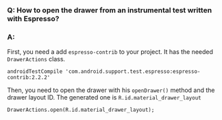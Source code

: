 ### Q: How to open the drawer from an instrumental test written with Espresso?
### A: 

First, you need a add `espresso-contrib` to your project. It has the needed `DrawerActions` class.

`androidTestCompile 'com.android.support.test.espresso:espresso-contrib:2.2.2'`

Then, you need to open the drawer with his `openDrawer()` method and the drawer layout ID. The generated one is `R.id.material_drawer_layout`

`DrawerActions.open(R.id.material_drawer_layout);`
